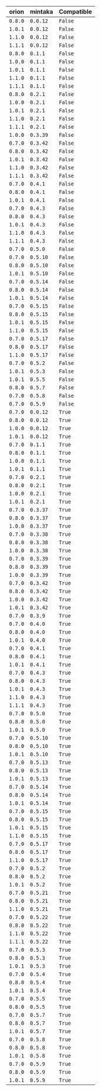 | orion | mintaka | Compatible | 
 |-------|------|-----| 
| ```0.8.0``` | ```0.0.12``` | ```False``` | 
| ```1.0.1``` | ```0.0.12``` | ```False``` | 
| ```1.1.0``` | ```0.0.12``` | ```False``` | 
| ```1.1.1``` | ```0.0.12``` | ```False``` | 
| ```0.8.0``` | ```0.1.1``` | ```False``` | 
| ```1.0.0``` | ```0.1.1``` | ```False``` | 
| ```1.0.1``` | ```0.1.1``` | ```False``` | 
| ```1.1.0``` | ```0.1.1``` | ```False``` | 
| ```1.1.1``` | ```0.1.1``` | ```False``` | 
| ```0.8.0``` | ```0.2.1``` | ```False``` | 
| ```1.0.0``` | ```0.2.1``` | ```False``` | 
| ```1.0.1``` | ```0.2.1``` | ```False``` | 
| ```1.1.0``` | ```0.2.1``` | ```False``` | 
| ```1.1.1``` | ```0.2.1``` | ```False``` | 
| ```1.0.0``` | ```0.3.39``` | ```False``` | 
| ```0.7.0``` | ```0.3.42``` | ```False``` | 
| ```0.8.0``` | ```0.3.42``` | ```False``` | 
| ```1.0.1``` | ```0.3.42``` | ```False``` | 
| ```1.1.0``` | ```0.3.42``` | ```False``` | 
| ```1.1.1``` | ```0.3.42``` | ```False``` | 
| ```0.7.0``` | ```0.4.1``` | ```False``` | 
| ```0.8.0``` | ```0.4.1``` | ```False``` | 
| ```1.0.1``` | ```0.4.1``` | ```False``` | 
| ```0.7.0``` | ```0.4.3``` | ```False``` | 
| ```0.8.0``` | ```0.4.3``` | ```False``` | 
| ```1.0.1``` | ```0.4.3``` | ```False``` | 
| ```1.1.0``` | ```0.4.3``` | ```False``` | 
| ```1.1.1``` | ```0.4.3``` | ```False``` | 
| ```0.7.0``` | ```0.5.0``` | ```False``` | 
| ```0.7.0``` | ```0.5.10``` | ```False``` | 
| ```0.8.0``` | ```0.5.10``` | ```False``` | 
| ```1.0.1``` | ```0.5.10``` | ```False``` | 
| ```0.7.0``` | ```0.5.14``` | ```False``` | 
| ```0.8.0``` | ```0.5.14``` | ```False``` | 
| ```1.0.1``` | ```0.5.14``` | ```False``` | 
| ```0.7.0``` | ```0.5.15``` | ```False``` | 
| ```0.8.0``` | ```0.5.15``` | ```False``` | 
| ```1.0.1``` | ```0.5.15``` | ```False``` | 
| ```1.1.0``` | ```0.5.15``` | ```False``` | 
| ```0.7.0``` | ```0.5.17``` | ```False``` | 
| ```0.8.0``` | ```0.5.17``` | ```False``` | 
| ```1.1.0``` | ```0.5.17``` | ```False``` | 
| ```0.7.0``` | ```0.5.2``` | ```False``` | 
| ```1.0.1``` | ```0.5.3``` | ```False``` | 
| ```1.0.1``` | ```0.5.5``` | ```False``` | 
| ```0.8.0``` | ```0.5.7``` | ```False``` | 
| ```0.7.0``` | ```0.5.8``` | ```False``` | 
| ```0.7.0``` | ```0.5.9``` | ```False``` | 
| ```0.7.0``` | ```0.0.12``` | ```True``` | 
| ```0.8.0``` | ```0.0.12``` | ```True``` | 
| ```1.0.0``` | ```0.0.12``` | ```True``` | 
| ```1.0.1``` | ```0.0.12``` | ```True``` | 
| ```0.7.0``` | ```0.1.1``` | ```True``` | 
| ```0.8.0``` | ```0.1.1``` | ```True``` | 
| ```1.0.0``` | ```0.1.1``` | ```True``` | 
| ```1.0.1``` | ```0.1.1``` | ```True``` | 
| ```0.7.0``` | ```0.2.1``` | ```True``` | 
| ```0.8.0``` | ```0.2.1``` | ```True``` | 
| ```1.0.0``` | ```0.2.1``` | ```True``` | 
| ```1.0.1``` | ```0.2.1``` | ```True``` | 
| ```0.7.0``` | ```0.3.37``` | ```True``` | 
| ```0.8.0``` | ```0.3.37``` | ```True``` | 
| ```1.0.0``` | ```0.3.37``` | ```True``` | 
| ```0.7.0``` | ```0.3.38``` | ```True``` | 
| ```0.8.0``` | ```0.3.38``` | ```True``` | 
| ```1.0.0``` | ```0.3.38``` | ```True``` | 
| ```0.7.0``` | ```0.3.39``` | ```True``` | 
| ```0.8.0``` | ```0.3.39``` | ```True``` | 
| ```1.0.0``` | ```0.3.39``` | ```True``` | 
| ```0.7.0``` | ```0.3.42``` | ```True``` | 
| ```0.8.0``` | ```0.3.42``` | ```True``` | 
| ```1.0.0``` | ```0.3.42``` | ```True``` | 
| ```1.0.1``` | ```0.3.42``` | ```True``` | 
| ```0.7.0``` | ```0.3.9``` | ```True``` | 
| ```0.7.0``` | ```0.4.0``` | ```True``` | 
| ```0.8.0``` | ```0.4.0``` | ```True``` | 
| ```1.0.1``` | ```0.4.0``` | ```True``` | 
| ```0.7.0``` | ```0.4.1``` | ```True``` | 
| ```0.8.0``` | ```0.4.1``` | ```True``` | 
| ```1.0.1``` | ```0.4.1``` | ```True``` | 
| ```0.7.0``` | ```0.4.3``` | ```True``` | 
| ```0.8.0``` | ```0.4.3``` | ```True``` | 
| ```1.0.1``` | ```0.4.3``` | ```True``` | 
| ```1.1.0``` | ```0.4.3``` | ```True``` | 
| ```1.1.1``` | ```0.4.3``` | ```True``` | 
| ```0.7.0``` | ```0.5.0``` | ```True``` | 
| ```0.8.0``` | ```0.5.0``` | ```True``` | 
| ```1.0.1``` | ```0.5.0``` | ```True``` | 
| ```0.7.0``` | ```0.5.10``` | ```True``` | 
| ```0.8.0``` | ```0.5.10``` | ```True``` | 
| ```1.0.1``` | ```0.5.10``` | ```True``` | 
| ```0.7.0``` | ```0.5.13``` | ```True``` | 
| ```0.8.0``` | ```0.5.13``` | ```True``` | 
| ```1.0.1``` | ```0.5.13``` | ```True``` | 
| ```0.7.0``` | ```0.5.14``` | ```True``` | 
| ```0.8.0``` | ```0.5.14``` | ```True``` | 
| ```1.0.1``` | ```0.5.14``` | ```True``` | 
| ```0.7.0``` | ```0.5.15``` | ```True``` | 
| ```0.8.0``` | ```0.5.15``` | ```True``` | 
| ```1.0.1``` | ```0.5.15``` | ```True``` | 
| ```1.1.0``` | ```0.5.15``` | ```True``` | 
| ```0.7.0``` | ```0.5.17``` | ```True``` | 
| ```0.8.0``` | ```0.5.17``` | ```True``` | 
| ```1.1.0``` | ```0.5.17``` | ```True``` | 
| ```0.7.0``` | ```0.5.2``` | ```True``` | 
| ```0.8.0``` | ```0.5.2``` | ```True``` | 
| ```1.0.1``` | ```0.5.2``` | ```True``` | 
| ```0.7.0``` | ```0.5.21``` | ```True``` | 
| ```0.8.0``` | ```0.5.21``` | ```True``` | 
| ```1.1.0``` | ```0.5.21``` | ```True``` | 
| ```0.7.0``` | ```0.5.22``` | ```True``` | 
| ```0.8.0``` | ```0.5.22``` | ```True``` | 
| ```1.1.0``` | ```0.5.22``` | ```True``` | 
| ```1.1.1``` | ```0.5.22``` | ```True``` | 
| ```0.7.0``` | ```0.5.3``` | ```True``` | 
| ```0.8.0``` | ```0.5.3``` | ```True``` | 
| ```1.0.1``` | ```0.5.3``` | ```True``` | 
| ```0.7.0``` | ```0.5.4``` | ```True``` | 
| ```0.8.0``` | ```0.5.4``` | ```True``` | 
| ```1.0.1``` | ```0.5.4``` | ```True``` | 
| ```0.7.0``` | ```0.5.5``` | ```True``` | 
| ```0.8.0``` | ```0.5.5``` | ```True``` | 
| ```0.7.0``` | ```0.5.7``` | ```True``` | 
| ```0.8.0``` | ```0.5.7``` | ```True``` | 
| ```1.0.1``` | ```0.5.7``` | ```True``` | 
| ```0.7.0``` | ```0.5.8``` | ```True``` | 
| ```0.8.0``` | ```0.5.8``` | ```True``` | 
| ```1.0.1``` | ```0.5.8``` | ```True``` | 
| ```0.7.0``` | ```0.5.9``` | ```True``` | 
| ```0.8.0``` | ```0.5.9``` | ```True``` | 
| ```1.0.1``` | ```0.5.9``` | ```True``` | 
